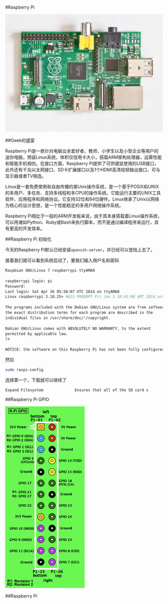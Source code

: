 #Raspberry Pi

![Raspberry Pi](./images/rpi.jpg)

##Geek的盛宴

Raspberry Pi是一款针对电脑业余爱好者、教师、小学生以及小型企业等用户的迷你电脑，预装Linux系统，体积仅信用卡大小，搭载ARM架构处理器，运算性能和智能手机相仿。在接口方面，Raspberry Pi提供了可供键鼠使用的USB接口，此外还有千兆以太网接口、SD卡扩展接口以及1个HDMI高清视频输出接口，可与显示器或者TV相连。

Linux是一套免费使用和自由传播的类Unix操作系统，是一个基于POSIX和UNIX的多用户、多任务、支持多线程和多CPU的操作系统。它能运行主要的UNIX工具软件、应用程序和网络协议。它支持32位和64位硬件。Linux继承了Unix以网络为核心的设计思想，是一个性能稳定的多用户网络操作系统。

Raspberry Pi相比于一般的ARM开发板来说，由于其本身搭载着Linux操作系统，可以用诸如Python、Ruby或Bash来执行脚本，而不是通过编译程序来运行，具有更高的开发效率。

##Raspberry Pi 初始化

今天的Raspberry Pi默认已经安装``openssh-server``，并已经可以登陆上去了。


接着我们就可以看到系统启动了，要我们输入用户名和密码

```bash
Raspbian GNU/Linux 7 raspberrypi ttyAMA0

raspberrypi login: pi
Password:
Last login: Sat Apr 26 05:58:07 UTC 2014 on ttyAMA0
Linux raspberrypi 3.10.25+ #622 PREEMPT Fri Jan 3 18:41:00 GMT 2014 armv6l

The programs included with the Debian GNU/Linux system are free software;
the exact distribution terms for each program are described in the
individual files in /usr/share/doc/*/copyright.

Debian GNU/Linux comes with ABSOLUTELY NO WARRANTY, to the extent
permitted by applicable law.
ls

NOTICE: the software on this Raspberry Pi has not been fully configured. Please run 'sudo raspi-config'
```

然后

```bash
sudo raspi-config
```

选择第一个，下面就可以继续了
 
 ```
Expand Filesystem              Ensures that all of the SD card s
```

##Raspberry Pi GPIO

![GPIO](./images/gpio.png)

##Raspberry Pi


